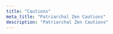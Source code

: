 ```yaml
---
title: "Cautions"
meta_title: "Patriarchal Zen Cautions"
description: "Patriarchal Zen Cautions"
---
```

